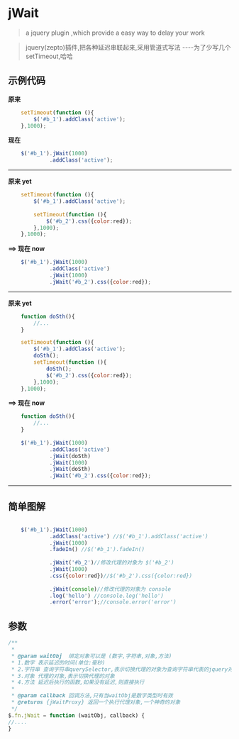 # jWait

> a jquery plugin ,which provide a easy way to delay your work

> jquery(zepto)插件,把各种延迟串联起来,采用管道式写法  ----为了少写几个setTimeout,哈哈 

## 示例代码



**原来**

~~~ javascript
    setTimeout(function (){
        $('#b_1').addClass('active');
    },1000);
~~~

**现在**

~~~ javascript
    $('#b_1').jWait(1000)
             .addClass('active');
~~~

----
**原来 yet**

~~~ javascript
    setTimeout(function (){
        $('#b_1').addClass('active');
        
        setTimeout(function (){
            $('#b_2').css({color:red});
        },1000);
    },1000);
~~~

**==> 现在 now**

~~~ javascript
    $('#b_1').jWait(1000)
             .addClass('active')
             .jWait(1000)
             .jWait('#b_2').css({color:red});
~~~

----
**原来 yet**

~~~ javascript
    function doSth(){
        //...
    }

    setTimeout(function (){
        $('#b_1').addClass('active');
        doSth();
        setTimeout(function (){
            doSth();
            $('#b_2').css({color:red});
        },1000);
    },1000);
~~~

**==> 现在 now**

~~~ javascript
    function doSth(){
        //...
    }   
    
    $('#b_1').jWait(1000)
             .addClass('active')
             .jWait(doSth)
             .jWait(1000)
             .jWait(doSth)
             .jWait('#b_2').css({color:red});
~~~

----

## 简单图解
~~~ javascript
     
    $('#b_1').jWait(1000)
             .addClass('active') //$('#b_1').addClass('active')
             .jWait(1000)
             .fadeIn() //$('#b_1').fadeIn()
             
             .jWait('#b_2')//修改代理的对象为 $('#b_2')
             .jWait(1000)
             .css({color:red})//$('#b_2').css({color:red})
             
             .jWait(console)//修改代理的对象为 console
             .log('hello') //console.log('hello') 
             .error('error');//console.error('error') 
~~~



## 参数
~~~ javascript
/**
 *
 * @param waitObj  绑定对象可以是 (数字,字符串,对象,方法)
 * 1.数字 表示延迟的时间(单位:毫秒)
 * 2.字符串 查询字符串querySelector,表示切换代理的对象为查询字符串代表的jquery对象
 * 3.对象 代理的对象,表示切换代理的对象
 * 4.方法 延迟后执行的函数,如果没有延迟,则直接执行
 *
 * @param callback 回调方法,只有当waitObj是数字类型时有效
 * @returns {jWaitProxy} 返回一个执行代理对象,一个神奇的对象
 */
$.fn.jWait = function (waitObj, callback) {
//....
}
~~~


 
 
